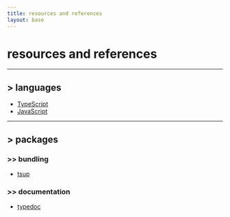 ```yaml
---
title: resources and references
layout: base
---
```


# resources and references

----

## > languages

* [TypeScript](https://www.typescriptlang.org/)
* [JavaScript](https://developer.mozilla.org/en-US/docs/Web/JavaScript)

----

## > packages

### >> bundling
* [tsup](https://tsup.egoist.dev/)

### >> documentation

* [typedoc](https://typedoc.org/)
